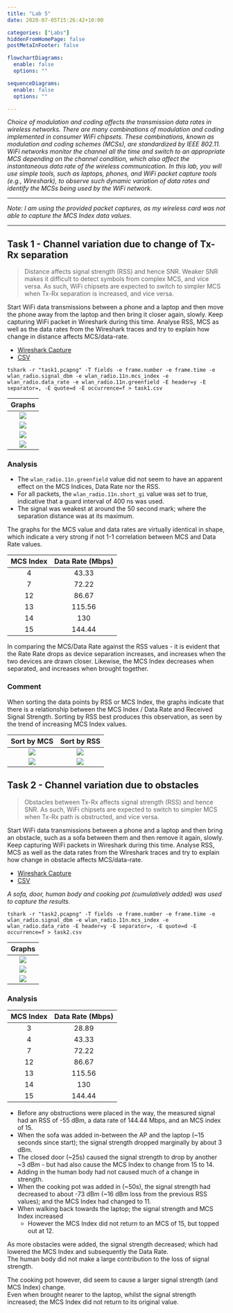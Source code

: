 ```yaml
---
title: "Lab 5"
date: 2020-07-05T15:26:42+10:00

categories: ["Labs"]
hiddenFromHomePage: false
postMetaInFooter: false

flowchartDiagrams:
  enable: false
  options: ""

sequenceDiagrams: 
  enable: false
  options: ""

---
```


_Choice of modulation and coding affects the transmission data rates in wireless networks. There are many combinations of modulation and coding implemented in consumer WiFi chipsets. These combinations, known as modulation and coding schemes (MCSs), are standardized by IEEE 802.11. WiFi networks monitor the channel all the time and switch to an appropriate MCS depending on the channel condition, which also affect the instantaneous data rate of the wireless communication. In this lab, you will use simple tools, such as laptops, phones, and WiFi packet capture tools (e.g., Wireshark), to observe such dynamic variation of data rates and identify the MCSs being used by the WiFi network._

---

_Note: I am using the provided packet captures, as my wireless card was not able to capture the MCS Index data values._

---

## Task 1 - Channel variation due to change of Tx-Rx separation

> Distance affects signal strength (RSS) and hence SNR. Weaker SNR makes it difficult to detect symbols from complex MCS, and vice versa. As such, WiFi chipsets are expected to switch to simpler MCS when Tx-Rx separation is increased, and vice versa.

Start WiFi data transmissions between a phone and a laptop and then move the phone away from the laptop and then bring it closer again, slowly. Keep capturing WiFi packet in Wireshark during this time. Analyse RSS, MCS as well as the data rates from the Wireshark traces and try to explain how change in distance affects MCS/data-rate.

* [Wireshark Capture](task1/task1.pcapng)
* [CSV](task1/task1.csv)

`tshark -r "task1.pcapng" -T fields -e frame.number -e frame.time -e wlan_radio.signal_dbm -e wlan_radio.11n.mcs_index -e wlan_radio.data_rate -e wlan_radio.11n.greenfield -E header=y -E separator=, -E quote=d -E occurrence=f > task1.csv`

|Graphs|
|:----:|
|![](task1/wlan_radio.11n.mcs_index.png)|
|![](task1/wlan_radio.data_rate.png)|
|![](task1/wlan_radio.signal_dbm.png)|
|![](task1/wlan_radio.11n.greenfield.png)|

### Analysis

* The `wlan_radio.11n.greenfield` value did not seem to have an apparent effect on the MCS Indices, Data Rate nor the RSS.
* For all packets, the `wlan_radio.11n.short_gi` value was set to true, indicative that a guard interval of 400 ns was used.  
* The signal was weakest at around the 50 second mark; where the separation distance was at its maximum.

The graphs for the MCS value and data rates are virtually identical in shape, which indicate a very strong if not 1-1 correlation between MCS and Data Rate values.

|MCS Index|Data Rate (Mbps)|
|:-------:|:--------------:|
|4|43.33|
|7|72.22|
|12|86.67|
|13|115.56|
|14|130|
|15|144.44|

In comparing the MCS/Data Rate against the RSS values - it is evident that the Rate Rate drops as device separation increases, and increases when the two devices are drawn closer. Likewise, the MCS Index decreases when separated, and increases when brought together.

### Comment

When sorting the data points by RSS or MCS Index, the graphs indicate that there is a relationship between the MCS Index / Data Rate and Received Signal Strength. Sorting by RSS best produces this observation, as seen by the trend of increasing MCS Index values.

|Sort by MCS|Sort by RSS|
|:---------:|:---------:|
|![](task1/sort.by.mcs/wlan_radio.11n.mcs_index.png)|![](task1/sort.by.rss/wlan_radio.11n.mcs_index.png)|
|![](task1/sort.by.mcs/wlan_radio.signal_dbm.png)|![](task1/sort.by.rss/wlan_radio.signal_dbm.png)|

## Task 2 - Channel variation due to obstacles

> Obstacles between Tx-Rx affects signal strength (RSS) and hence SNR. As such, WiFi chipsets are expected to switch to simpler MCS when Tx-Rx path is obstructed, and vice versa.

Start WiFi data transmissions between a phone and a laptop and then bring an obstacle, such as a sofa between them and then remove it again, slowly. Keep capturing WiFi packets in Wireshark during this time. Analyse RSS, MCS as well as the data rates from the Wireshark traces and try to explain how change in obstacle affects MCS/data-rate.

* [Wireshark Capture](task2/task2.pcapng)
* [CSV](task2/task2.csv)

_A sofa, door, human body and cooking pot (cumulatively added) was used to capture the results._

`tshark -r "task2.pcapng" -T fields -e frame.number -e frame.time -e wlan_radio.signal_dbm -e wlan_radio.11n.mcs_index -e wlan_radio.data_rate -E header=y -E separator=, -E quote=d -E occurrence=f > task2.csv`

|Graphs|
|:----:|
|![](task2/wlan_radio.11n.mcs_index.png)|
|![](task2/wlan_radio.data_rate.png)|
|![](task2/wlan_radio.signal_dbm.png)|

### Analysis

|MCS Index|Data Rate (Mbps)|
|:-------:|:--------------:|
|3|28.89|
|4|43.33|
|7|72.22|
|12|86.67|
|13|115.56|
|14|130|
|15|144.44|

* Before any obstructions were placed in the way, the measured signal had an RSS of -55 dBm, a data rate of 144.44 Mbps, and an MCS index of 15.
* When the sofa was added in-between the AP and the laptop (~15 seconds since start); the signal strength dropped marginally by about 3 dBm.
* The closed door (~25s) caused the signal strength to drop by another ~3 dBm - but had also cause the MCS Index to change from 15 to 14.
* Adding in the human body had not caused much of a change in strength.  
* When the cooking pot was added in (~50s), the signal strength had decreased to about -73 dBm (~16 dBm loss from the previous RSS values); and the MCS Index had changed to 11.
* When walking back towards the laptop; the signal strength and MCS Index increased
  * However the MCS Index did not return to an MCS of 15, but topped out at 12.

As more obstacles were added, the signal strength decreased; which had lowered the MCS Index and subsequently the Data Rate.  
The human body did not make a large contribution to the loss of signal strength.  

The cooking pot however, did seem to cause a larger signal strength (and MCS Index) change.  
Even when brought nearer to the laptop, whilst the signal strength increased; the MCS Index did not return to its original value.
